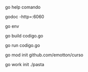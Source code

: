 go help comando

godoc -http=:6060

go env

go build codigo.go

go run codigo.go

go mod init github.com/emotton/curso

go work init ./pasta
